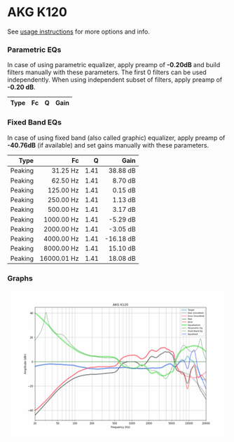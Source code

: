 # AKG K120
See [usage instructions](https://github.com/jaakkopasanen/AutoEq#usage) for more options and info.

### Parametric EQs
In case of using parametric equalizer, apply preamp of **-0.20dB** and build filters manually
with these parameters. The first 0 filters can be used independently.
When using independent subset of filters, apply preamp of **-0.20 dB**.

| Type   | Fc   | Q   | Gain   |
|-------:|-----:|----:|-------:|

### Fixed Band EQs
In case of using fixed band (also called graphic) equalizer, apply preamp of **-40.76dB**
(if available) and set gains manually with these parameters.

| Type    | Fc          |    Q | Gain      |
|--------:|------------:|-----:|----------:|
| Peaking | 31.25 Hz    | 1.41 | 38.88 dB  |
| Peaking | 62.50 Hz    | 1.41 | 8.70 dB   |
| Peaking | 125.00 Hz   | 1.41 | 0.15 dB   |
| Peaking | 250.00 Hz   | 1.41 | 1.13 dB   |
| Peaking | 500.00 Hz   | 1.41 | 3.17 dB   |
| Peaking | 1000.00 Hz  | 1.41 | -5.29 dB  |
| Peaking | 2000.00 Hz  | 1.41 | -3.05 dB  |
| Peaking | 4000.00 Hz  | 1.41 | -16.18 dB |
| Peaking | 8000.00 Hz  | 1.41 | 15.10 dB  |
| Peaking | 16000.01 Hz | 1.41 | 18.08 dB  |

### Graphs
![](./AKG%20K120.png)